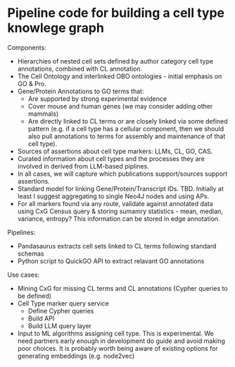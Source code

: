 #  Pipeline code for building a cell type knowlege graph

Components:
* Hierarchies of nested cell sets defined by author category cell type annotations, combined with CL annotation.
* The Cell Ontology and interlinked OBO ontologies - initial emphasis on GO & Pro.
* Gene/Protein Annotations to GO terms that:
   * Are supported by strong experimental evidence
   * Cover mouse and human genes (we may consider adding other mammals)
   * Are directly linked to CL terms or are closely linked via some defined pattern (e.g. if a cell type has a cellular component, then we should also pull annotations to terms for assembly and maintenance of that cell type).
* Sources of assertions about cell type markers:   LLMs, CL, GO, CAS.
* Curated information about cell types and the processes they are involved in derived from LLM-based piplines.
* In all cases, we will capture which publications support/sources support assertions.
* Standard model for linking Gene/Protein/Transcript IDs.  TBD.  Initially at least I suggest aggregating to single Neo4J nodes and using APs.
* For all markers found via any route, validate against annotated data using CxG Census query & storing sumamry statistics - mean, median, variance, entropy? This information can be stored in edge annotation.

Pipelines:
* Pandasaurus extracts cell sets linked to CL terms following standard schemas
* Python script to QuickGO API to extract relavant GO annotations

Use cases:
 * Mining CxG for missing CL terms and CL annotations (Cypher queries to be defined)
 * Cell Type marker query service
   *  Define Cypher queries
   *  Build API
   *  Build LLM query layer
 *  Input to ML algorithms assigning cell type. This is experimental. We need partners early enough in development do guide and avoid making poor choices.  It is probably worth being aware of existing options for generating embeddings (e.g. node2vec)
